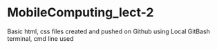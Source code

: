 # MobileComputing_lect-2
Basic html, css files created and pushed on Github using Local GitBash terminal, 
cmd line used
